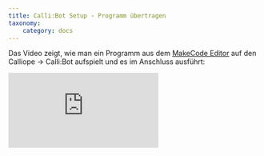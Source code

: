 ```yaml
---
title: Calli:Bot Setup - Programm übertragen
taxonomy:
    category: docs
---
```


Das Video zeigt, wie man ein Programm aus dem [MakeCode Editor](https://makecode.calliope.cc/) auf den Calliope -> Calli:Bot aufspielt und es im Anschluss ausführt:

<div class='video-container-wrapper iloader'><div class='video-container'><iframe src='https://www.youtube.com/embed/x6QGRU9Kvtw'  frameborder='0' allowfullscreen></iframe></div></div>